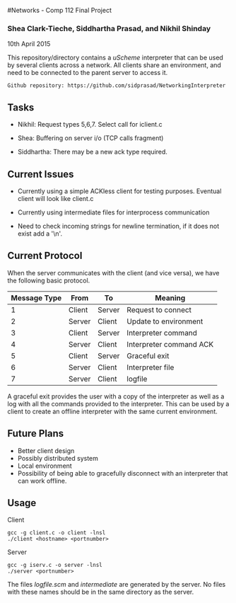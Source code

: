 #Networks - Comp 112 Final Project
### Shea Clark-Tieche, Siddhartha Prasad, and Nikhil Shinday

10th April 2015

This repository/directory contains a *uScheme* interpreter that can be used by
several clients across a network. All clients share an environment, and need to
 be connected to the parent server to access it.

    Github repository: https://github.com/sidprasad/NetworkingInterpreter

## Tasks

- Nikhil: Request types 5,6,7. Select call for iclient.c

- Shea: Buffering on server i/o (TCP calls fragment)

- Siddhartha: There may be a new ack type required.

## Current Issues

- Currently using a simple ACKless client for testing purposes. Eventual
client will look like client.c

- Currently using intermediate files for interprocess communication

- Need to check incoming strings for newline termination, if it does not exist
add a '\n'.

## Current Protocol

When the server communicates with the client (and vice versa), we have the
following basic protocol.

Message Type   | From  | To   | Meaning|
---------------|-------|------|--------
1              |Client |Server|Request to connect|
2              |Server |Client|Update to environment|
3              |Client |Server|Interpreter command|
4              |Server |Client|Interpreter command ACK |
5              |Client |Server|Graceful exit|
6              |Server |Client| Interpreter file|
7              |Server |Client| logfile|

A graceful exit provides the user with a copy of the interpreter as
well as a log with all the commands provided to the interpreter.
This can be used by a client to create an offline interpreter with the
same current environment.

## Future Plans

- Better client design
- Possibly distributed system
- Local environment
- Possibility of being able to gracefully disconnect with an interpreter
that can work offline.

## Usage

Client

    gcc -g client.c -o client -lnsl
    ./client <hostname> <portnumber>

Server

    gcc -g iserv.c -o server -lnsl
    ./server <portnumber>

The files *logfile.scm* and *intermediate* are generated by the server.
No files with these names should be in the same directory as the server.





